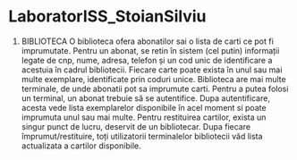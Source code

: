 # LaboratorISS_StoianSilviu

1. BIBLIOTECA 
O biblioteca ofera abonatilor sai o lista de carti ce pot fi imprumutate. Pentru un abonat, se retin în 
sistem (cel putin) informații legate de cnp, nume, adresa, telefon și un cod unic de identificare a 
acestuia în cadrul bibliotecii. Fiecare carte poate exista în unul sau mai multe exemplare, identificate 
prin coduri unice. Biblioteca are mai multe terminale, de unde abonatii pot sa imprumute carti. Pentru 
a putea folosi un terminal, un abonat trebuie să se autentifice. Dupa autentificare, acesta vede lista 
exemplarelor disponibile în acel moment si poate imprumuta unul sau mai multe. Pentru restituirea 
cartilor, exista un singur punct de lucru, deservit de un bibliotecar. Dupa fiecare împrumut/restituire, 
toți utilizatorii terminalelor bibliotecii văd lista actualizata a cartilor disponibile. 
